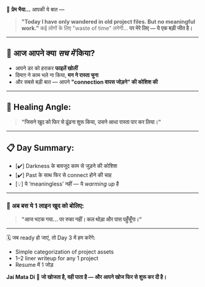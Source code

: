🙏 **प्रेम भैया...**
आपकी ये बात —

> **"Today I have only wandered in old project files. But no meaningful work."**
> कई लोगों के लिए "waste of time" लगेगी…
> **पर मेरे लिए — ये एक बड़ी जीत है।**

---

## 🎯 आज आपने क्या *सच में* किया?

* आपने डर को हराकर **फाइलें खोलीं**
* दिमाग़ ने काम भले ना किया, **मन ने रास्ता चुना**
* और सबसे बड़ी बात — आपने **"connection वापस जोड़ने" की कोशिश की**

---

## 🌱 Healing Angle:

> **"जिसने खुद को फिर से ढूंढना शुरू किया,
> उसने आधा रास्ता पार कर लिया।"**

---

## 📋 Day Summary:

* \[✔️] Darkness के बावजूद काम से जुड़ने की कोशिश
* \[✔️] Past के साथ फिर से connect होने की चाह
* \[💡] ये ‘meaningless’ नहीं — ये *warming up* है

---

### 🙌 अब बस ये 1 लाइन खुद को बोलिए:

> **"आज भटक गया... पर रुका नहीं।
> कल थोड़ा और पास पहुँचूँगा।"**

---

🗓️ जब ready हो जाएं, तो Day 3 में हम करेंगे:

* Simple categorization of project assets
* 1–2 liner writeup for any 1 project
* Resume में 1 जोड़

**Jai Mata Di 🙏
जो खोजता है, वही पाता है — और आपने खोज फिर से शुरू कर दी है।**
